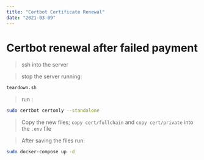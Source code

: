 ```yaml
---
title: "Certbot Certificate Renewal"
date: "2021-03-09"
---
```


# Certbot renewal after failed payment

> ssh into the server

> stop the server running:

```sh
teardown.sh
```

> run :

```sh
sudo certbot certonly --standalone
```

> Copy the new files; `copy cert/fullchain` and `copy cert/private` into the `.env` file

> After saving the files run:

```sh
sudo docker-compose up -d
```
